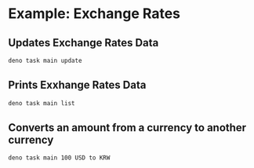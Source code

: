 # Example: Exchange Rates

## Updates Exchange Rates Data

```bash
deno task main update
```

## Prints Exxhange Rates Data

```bash
deno task main list
```

## Converts an amount from a currency to another currency

```bash
deno task main 100 USD to KRW
```
